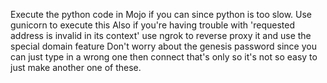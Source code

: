 Execute the python code in Mojo if you can since python is too slow.
Use gunicorn to execute this
Also if you're having trouble with 'requested address is invalid in its context' use ngrok to reverse proxy it and use the special domain feature
Don't worry about the genesis password since you can just type in a wrong one then connect that's only so it's not so easy to just make another one of these.

